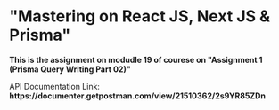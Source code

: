 <h1>"Mastering on React JS, Next JS & Prisma"</h1>

<p><b>This is the assignment on modudle 19 of courese on "Assignment 1 (Prisma Query Writing Part 02)"</b></p>
<p>API Documentation Link: <b>https://documenter.getpostman.com/view/21510362/2s9YR85ZDn</b></p>
